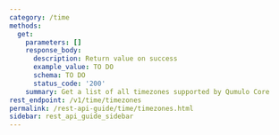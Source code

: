 ```yaml
---
category: /time
methods:
  get:
    parameters: []
    response_body:
      description: Return value on success
      example_value: TO DO
      schema: TO DO
      status_code: '200'
    summary: Get a list of all timezones supported by Qumulo Core
rest_endpoint: /v1/time/timezones
permalink: /rest-api-guide/time/timezones.html
sidebar: rest_api_guide_sidebar
---
```

